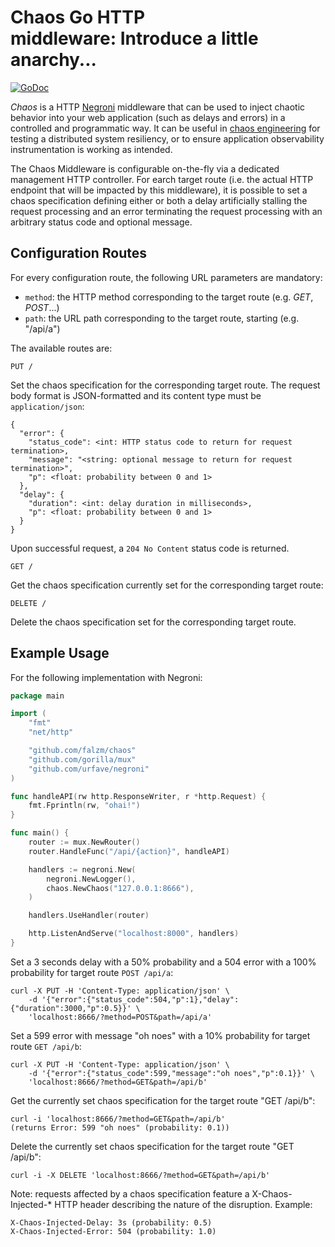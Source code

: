 # Chaos Go HTTP middleware: Introduce a little anarchy...

[![GoDoc](https://godoc.org/github.com/falzm/chaos?status.svg)](https://godoc.org/github.com/falzm/chaos)

*Chaos* is a HTTP [Negroni](https://github.com/urfave/negroni) middleware that can be used to inject chaotic behavior into your web application (such as delays and errors) in a controlled and programmatic way. It can be useful in [chaos engineering](https://principlesofchaos.org/) for testing a distributed system resiliency, or to ensure application observability instrumentation is working as intended.

The Chaos Middleware is configurable on-the-fly via a dedicated management HTTP controller. For earch target route (i.e. the actual HTTP endpoint that will be impacted by this middleware), it is possible to set a chaos specification defining either or both a delay artificially stalling the request processing and an error terminating the request processing with an arbitrary status code and optional message.

## Configuration Routes

For every configuration route, the following URL parameters are mandatory:

* `method`: the HTTP method corresponding to the target route (e.g. *GET*, *POST*...)
* `path`: the URL path corresponding to the target route, starting (e.g. "/api/a")

The available routes are:

```
PUT /
```

Set the chaos specification for the corresponding target route. The request body format is JSON-formatted and its content type must be `application/json`:

```
{
  "error": {
    "status_code": <int: HTTP status code to return for request termination>,
    "message": "<string: optional message to return for request termination>",
    "p": <float: probability between 0 and 1>
  },
  "delay": {
    "duration": <int: delay duration in milliseconds>,
    "p": <float: probability between 0 and 1>
  }
}
```

Upon successful request, a `204 No Content` status code is returned.

```
GET /
```

Get the chaos specification currently set for the corresponding target route:

```
DELETE /
```

Delete the chaos specification set for the corresponding target route.

## Example Usage

For the following implementation with Negroni:

```go
package main

import (
	"fmt"
	"net/http"

	"github.com/falzm/chaos"
	"github.com/gorilla/mux"
	"github.com/urfave/negroni"
)

func handleAPI(rw http.ResponseWriter, r *http.Request) {
	fmt.Fprintln(rw, "ohai!")
}

func main() {
	router := mux.NewRouter()
	router.HandleFunc("/api/{action}", handleAPI)

	handlers := negroni.New(
		negroni.NewLogger(),
		chaos.NewChaos("127.0.0.1:8666"),
	)

	handlers.UseHandler(router)

	http.ListenAndServe("localhost:8000", handlers)
}
```

Set a 3 seconds delay with a 50% probability and a 504 error with a 100% probability for target route `POST /api/a`:

```
curl -X PUT -H 'Content-Type: application/json' \
	-d '{"error":{"status_code":504,"p":1},"delay":{"duration":3000,"p":0.5}}' \
	'localhost:8666/?method=POST&path=/api/a'
```

Set a 599 error with message "oh noes" with a 10% probability for target route `GET /api/b`:

```
curl -X PUT -H 'Content-Type: application/json' \
	-d '{"error":{"status_code":599,"message":"oh noes","p":0.1}}' \
	'localhost:8666/?method=GET&path=/api/b'
```

Get the currently set chaos specification for the target route "GET /api/b":

```
curl -i 'localhost:8666/?method=GET&path=/api/b'
(returns Error: 599 "oh noes" (probability: 0.1))
```

Delete the currently set chaos specification for the target route "GET /api/b":

```
curl -i -X DELETE 'localhost:8666/?method=GET&path=/api/b'
```

Note: requests affected by a chaos specification feature a X-Chaos-Injected-* HTTP header
describing the nature of the disruption. Example:

```
X-Chaos-Injected-Delay: 3s (probability: 0.5)
X-Chaos-Injected-Error: 504 (probability: 1.0)
```

